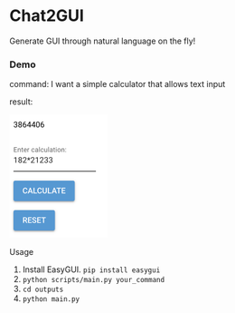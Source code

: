 # Chat2GUI

Generate GUI through natural language on the fly!

### Demo

command: I want a simple calculator that allows text input

result:

<img src="figures/demo.jpg" alt="demo.pic" style="zoom:50%;" />

Usage

1. Install EasyGUI. `pip install easygui`
2. `python scripts/main.py your_command`
3. `cd outputs`
4. `python main.py`
